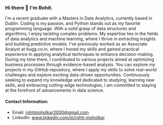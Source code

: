 ### Hi there 👋 I'm Rohit. 

I'm a recent graduate with a Masters in Data Analytics, currently based in Dublin. Coding is my passion, and Python stands out as my favorite programming language. With a solid grasp of data structures and algorithms, I enjoy tackling complex problems. My expertise lies in the fields of data analytics and machine learning, where I thrive in extracting insights and building predictive models. I've previously worked as an Associate Analyst at hugg.co.in, where I honed my skills and gained practical experience in applying analytical techniques to enhance decision-making. During my time there, I contributed to various projects aimed at optimizing business processes through evidence-based analysis. You can explore my projects in my GitHub repository, where I apply my skills to solve real-world challenges and explore exciting data-driven opportunities. Continuously seeking to expand my knowledge and dedicated to studying, learning new skills, and embracing cutting-edge technologies, I am committed to staying at the forefront of advancements in data science. 

#### Contact Information:

- Email: rohitmoholkar2000@gmail.com 
- LinkedIn: www.linkedin.com/in/rohit-moholkar
  
